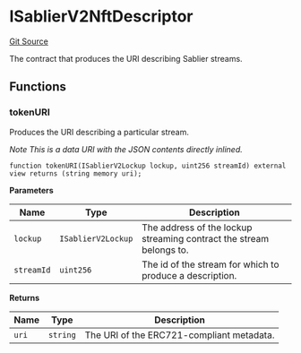 # ISablierV2NftDescriptor

[Git Source](https://github.com/sablierhq/v2-core/blob/87a0a16c835ea8e88ddf6a8387898c91c62ab9d1/docs/contracts/v2/reference/core/interfaces)

The contract that produces the URI describing Sablier streams.

## Functions

### tokenURI

Produces the URI describing a particular stream.

_Note This is a data URI with the JSON contents directly inlined._

```solidity
function tokenURI(ISablierV2Lockup lockup, uint256 streamId) external view returns (string memory uri);
```

**Parameters**

| Name       | Type               | Description                                                         |
| ---------- | ------------------ | ------------------------------------------------------------------- |
| `lockup`   | `ISablierV2Lockup` | The address of the lockup streaming contract the stream belongs to. |
| `streamId` | `uint256`          | The id of the stream for which to produce a description.            |

**Returns**

| Name  | Type     | Description                               |
| ----- | -------- | ----------------------------------------- |
| `uri` | `string` | The URI of the ERC721-compliant metadata. |
